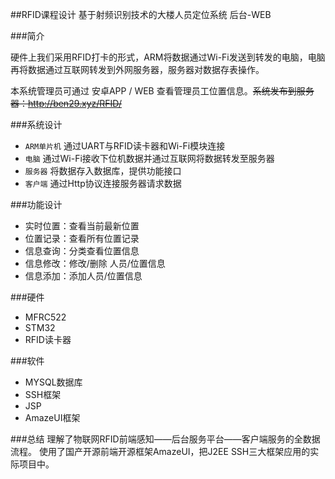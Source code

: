 ##RFID课程设计 基于射频识别技术的大楼人员定位系统 后台-WEB

###简介

硬件上我们采用RFID打卡的形式，ARM将数据通过Wi-Fi发送到转发的电脑，电脑再将数据通过互联网转发到外网服务器，服务器对数据存表操作。

本系统管理员可通过 安卓APP / WEB 查看管理员工位置信息。~~系统发布到服务器：http://ben29.xyz/RFID/~~

###系统设计
* `ARM单片机` 通过UART与RFID读卡器和Wi-Fi模块连接
* `电脑` 通过Wi-Fi接收下位机数据并通过互联网将数据转发至服务器
* `服务器` 将数据存入数据库，提供功能接口
* `客户端` 通过Http协议连接服务器请求数据

###功能设计
* 实时位置：查看当前最新位置
* 位置记录：查看所有位置记录
* 信息查询：分类查看位置信息
* 信息修改：修改/删除 人员/位置信息
* 信息添加：添加人员/位置信息

###硬件
* MFRC522
* STM32
* RFID读卡器

###软件
* MYSQL数据库
* SSH框架
* JSP
* AmazeUI框架

###总结
理解了物联网RFID前端感知——后台服务平台——客户端服务的全数据流程。
使用了国产开源前端开源框架AmazeUI，把J2EE SSH三大框架应用的实际项目中。
